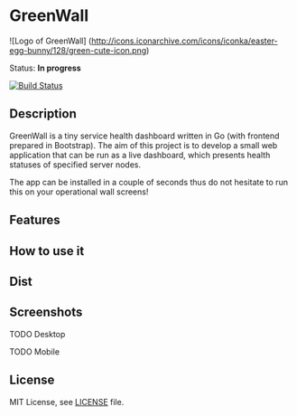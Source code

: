 # GreenWall

![Logo of GreenWall]
(http://icons.iconarchive.com/icons/iconka/easter-egg-bunny/128/green-cute-icon.png)

Status: **In progress** 

[![Build Status](https://travis-ci.org/mtojek/greenwall.svg?branch=master)](https://travis-ci.org/mtojek/greenwall)

## Description

GreenWall is a tiny service health dashboard written in Go (with frontend prepared in Bootstrap). The aim of this project is to develop a small web application that can be run as a live dashboard, which presents health statuses of specified server nodes. 

The app can be installed in a couple of seconds thus do not hesitate to run this on your operational wall screens!

## Features

## How to use it

## Dist

## Screenshots

TODO Desktop

TODO Mobile

## License

MIT License, see [LICENSE](https://github.com/mtojek/greenwall/blob/master/LICENSE) file.
